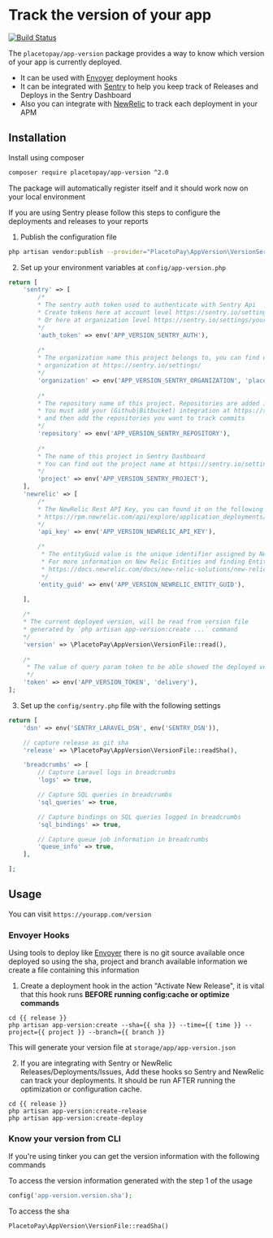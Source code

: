 # Track the version of your app

[![Build Status](https://travis-ci.org/placetopay-org/app-version.svg?branch=master)](https://travis-ci.org/placetopay-org/app-version)

The `placetopay/app-version` package provides a way to know which version of your app is currently deployed.

* It can be used with [Envoyer](https://envoyer.io/) deployment hooks
* It can be integrated with [Sentry](https://sentry.io) to help you keep track of Releases and Deploys in the Sentry
  Dashboard
* Also you can integrate with [NewRelic](https://newrelic.com) to track each deployment in your APM

## Installation

Install using composer

```bash
composer require placetopay/app-version ^2.0
```

The package will automatically register itself and it should work now on your local environment

If you are using Sentry please follow this steps to configure the deployments and releases to your reports

1. Publish the configuration file

 ```bash
 php artisan vendor:publish --provider="PlacetoPay\AppVersion\VersionServiceProvider"
 ```

2. Set up your environment variables at `config/app-version.php`

```php
return [
    'sentry' => [
        /*
        * The sentry auth token used to authenticate with Sentry Api
        * Create tokens here at account level https://sentry.io/settings/account/api/auth-tokens/
        * Or here at organization level https://sentry.io/settings/your-organization/developer-settings/
        */
        'auth_token' => env('APP_VERSION_SENTRY_AUTH'),
        
        /*
        * The organization name this project belongs to, you can find out the
        * organization at https://sentry.io/settings/
        */
        'organization' => env('APP_VERSION_SENTRY_ORGANIZATION', 'placetopay'),
        
        /*
        * The repository name of this project. Repositories are added in sentry as integrations.
        * You must add your (Github|Bitbucket) integration at https://sentry.io/settings/your-organization/integrations/
        * and then add the repositories you want to track commits
        */
        'repository' => env('APP_VERSION_SENTRY_REPOSITORY'),
        
        /*
        * The name of this project in Sentry Dashboard
        * You can find out the project name at https://sentry.io/settings/your-organization/projects/
        */
        'project' => env('APP_VERSION_SENTRY_PROJECT'),
    ],
    'newrelic' => [
        /*
        * The NewRelic Rest API Key, you can found it on the following URL when you are logged in
        * https://rpm.newrelic.com/api/explore/application_deployments/create
        */
        'api_key' => env('APP_VERSION_NEWRELIC_API_KEY'),

        /*
         * The entityGuid value is the unique identifier assigned by New Relic to your system components during instrumentation and setup processes.
         * For more information on New Relic Entities and finding Entity GUIDs, see this guide.
         * https://docs.newrelic.com/docs/new-relic-solutions/new-relic-one/core-concepts/what-entity-new-relic/#find
         */
        'entity_guid' => env('APP_VERSION_NEWRELIC_ENTITY_GUID'),

    ],
    
    /*
    * The current deployed version, will be read from version file
    * generated by `php artisan app-version:create ...` command
    */
    'version' => \PlacetoPay\AppVersion\VersionFile::read(),
    
    /*
     * The value of query param token to be able showed the deployed version.
     */
    'token' => env('APP_VERSION_TOKEN', 'delivery'),
];
```

3. Set up the `config/sentry.php` file with the following settings
```php
return [
    'dsn' => env('SENTRY_LARAVEL_DSN', env('SENTRY_DSN')),

    // capture release as git sha
    'release' => \PlacetoPay\AppVersion\VersionFile::readSha(),

    'breadcrumbs' => [
        // Capture Laravel logs in breadcrumbs
        'logs' => true,

        // Capture SQL queries in breadcrumbs
        'sql_queries' => true,

        // Capture bindings on SQL queries logged in breadcrumbs
        'sql_bindings' => true,

        // Capture queue job information in breadcrumbs
        'queue_info' => true,
    ],

];
```

## Usage

You can visit `https://yourapp.com/version`

### Envoyer Hooks

Using tools to deploy like [Envoyer](https://envoyer.io) there is no git source available once deployed so using the
sha, project and branch available information we create a file containing this information

1. Create a deployment hook in the action "Activate New Release", it is vital that this hook runs **BEFORE running
   config:cache or optimize commands**

```shell
cd {{ release }}
php artisan app-version:create --sha={{ sha }} --time={{ time }} --project={{ project }} --branch={{ branch }}
```

This will generate your version file at `storage/app/app-version.json`

2. If you are integrating with Sentry or NewRelic Releases/Deployments/Issues, Add these hooks so Sentry and NewRelic
   can track your deployments. It should be run AFTER running the optimization or configuration cache.

```shell
cd {{ release }}
php artisan app-version:create-release
php artisan app-version:create-deploy
``` 

### Know your version from CLI

If you're using tinker you can get the version information with the following commands

To access the version information generated with the step 1 of the usage

```php 
config('app-version.version.sha'); 
```

To access the sha

```php 
PlacetoPay\AppVersion\VersionFile::readSha()
```
